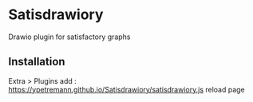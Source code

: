# Satisdrawiory
Drawio plugin for satisfactory graphs

## Installation
Extra > Plugins
add : https://ypetremann.github.io/Satisdrawiory/satisdrawiory.js
reload page
